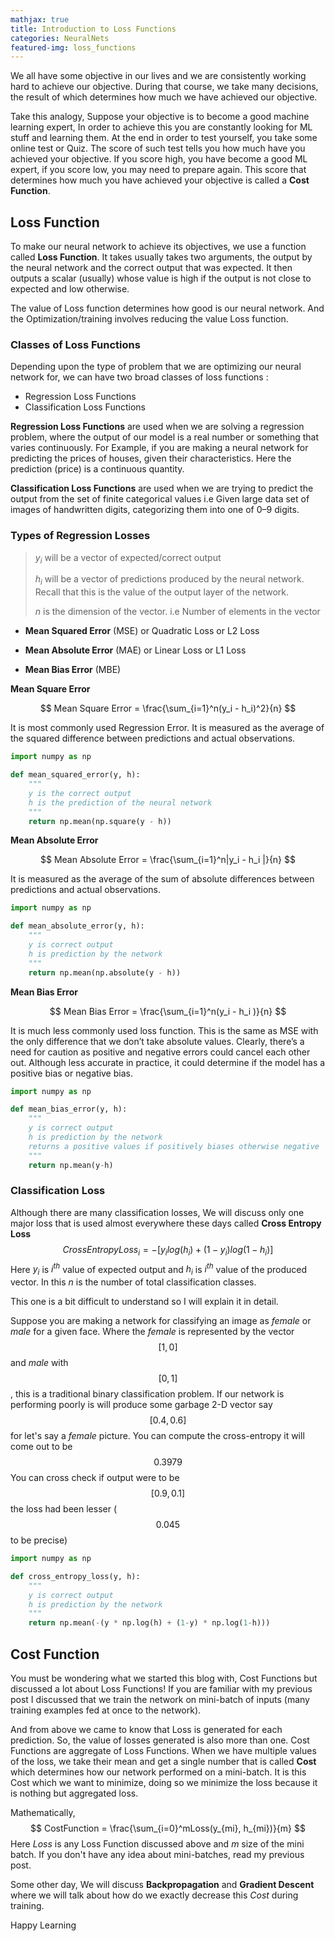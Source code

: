 ```yaml
---
mathjax: true
title: Introduction to Loss Functions
categories: NeuralNets
featured-img: loss_functions
---
```




We all have some objective in our lives and we are consistently working hard to achieve our objective. During that course, we take many decisions, the result of which determines how much we have achieved our objective.

Take this analogy, Suppose your objective is to become a good machine learning expert, In order to achieve this you are constantly looking for ML stuff and learning them. At the end in order to test yourself, you take some online test or Quiz. The score of such test tells you how much have you achieved your objective. If you score high, you have become a good ML expert, if you score low, you may need to prepare again. This score that determines how much you have achieved your objective is called a **Cost Function**.



## Loss Function

To make our neural network to achieve its objectives, we use a function called **Loss Function**. It takes usually takes two arguments, the output by the neural network and the correct output that was expected. It then outputs a scalar (usually) whose value is high if the output is not close to expected and low otherwise.

The value of Loss function determines how good is our neural network. And the Optimization/training involves reducing the value Loss function.



### Classes of Loss Functions

Depending upon the type of problem that we are optimizing our neural network for, we can have two broad classes of loss functions :

- Regression Loss Functions
- Classification Loss Functions



**Regression Loss Functions** are used when we are solving a regression problem, where the output of our model is a real number or something that varies continuously. For Example, if you are making a neural network for predicting the prices of houses, given their characteristics. Here the prediction (price) is a continuous quantity. 

**Classification Loss Functions** are used when we are trying to predict the output from the set of finite categorical values i.e Given large data set of images of handwritten digits, categorizing them into one of 0–9 digits.



### Types of Regression Losses 

<BLOCKQUOTE>

 $y_i$ will be a vector of expected/correct output

 $h_i$ will be a vector of predictions produced by the neural network. Recall that this is the value of the output layer of the network.

 $n$ is the dimension of the vector. i.e Number of elements in the vector

</BLOCKQUOTE>

- **Mean Squared Error** (MSE) or Quadratic Loss or L2 Loss

- **Mean Absolute Error** (MAE) or Linear Loss or L1 Loss

- **Mean Bias Error** (MBE)

  

**Mean Square Error** 


$$
Mean Square Error = \frac{\sum_{i=1}^n(y_i - h_i)^2}{n}
$$


It is most commonly used Regression Error. It is measured as the average of the squared difference between predictions and actual observations. 

```python
import numpy as np

def mean_squared_error(y, h):
    """
    y is the correct output
    h is the prediction of the neural network
    """
    return np.mean(np.square(y - h))
```



**Mean Absolute Error**


$$
Mean Absolute Error = \frac{\sum_{i=1}^n|y_i - h_i |}{n}
$$


It is measured as the average of the sum of absolute differences between predictions and actual observations.

```python
import numpy as np

def mean_absolute_error(y, h):
    """
    y is correct output
    h is prediction by the network
    """
    return np.mean(np.absolute(y - h))
```



**Mean Bias Error**


$$
Mean Bias Error = \frac{\sum_{i=1}^n(y_i - h_i )}{n}
$$


It is much less commonly used loss function. This is the same as MSE with the only difference that we don’t take absolute values. Clearly, there’s a need for caution as positive and negative errors could cancel each other out. Although less accurate in practice, it could determine if the model has a positive bias or negative bias.



```python
import numpy as np

def mean_bias_error(y, h):
    """
    y is correct output
    h is prediction by the network
    returns a positive values if positively biases otherwise negative
    """
    return np.mean(y-h)
```



### Classification Loss

Although there are many classification losses, We will discuss only one major loss that is used almost everywhere these days called **Cross Entropy Loss**
$$
CrossEntropyLoss_i = -{[y_ilog(h_i) + (1-y_i)log(1-h_i)]}
$$
Here $y_i$ is $i^{th}$ value of expected output and $h_i$ is $i^{th}$ value of the produced vector. In this $n$ is the number of total classification classes.

This one is a bit difficult to understand so I will explain it in detail.

Suppose you are making a network for classifying an image as *female* or *male* for a given face. Where the *female* is represented by the vector $$[1,0]$$ and *male* with $$[0,1]$$, this is a traditional binary classification problem. If our network is performing poorly is will produce some garbage 2-D vector say $$[0.4, 0.6]$$ for let's say a *female* picture. You can compute the cross-entropy it will come out to be $$0.3979$$ You can cross check if output were to be  $$[0.9,0.1]$$ the loss had been lesser ($$0.045$$ to be precise)

```python
import numpy as np

def cross_entropy_loss(y, h):
    """
    y is correct output
    h is prediction by the network
    """
    return np.mean(-(y * np.log(h) + (1-y) * np.log(1-h)))
```



## Cost Function

You must be wondering what we started this blog with, Cost Functions but discussed a lot about Loss Functions! If you are familiar with my previous post I discussed that we train the network on mini-batch of inputs (many training examples fed at once to the network).

And from above we came to know that Loss is generated for each prediction. So, the value of losses generated is also more than one. Cost Functions are aggregate of Loss Functions. When we have multiple values of the loss, we take their mean and get a single number that is called **Cost** which determines how our network performed on a mini-batch. It is this Cost which we want to minimize, doing so we minimize the loss because it is nothing but aggregated loss.

Mathematically, 
$$
CostFunction = \frac{\sum_{i=0}^mLoss(y_{mi}, h_{mi})}{m}
$$
Here $Loss$ is any Loss Function discussed above and $m$ size of the mini batch. If you don't have any idea about mini-batches, read my previous post.



Some other day, We will discuss **Backpropagation** and **Gradient Descent** where we will talk about how do we exactly decrease this *Cost* during training.

Happy Learning

